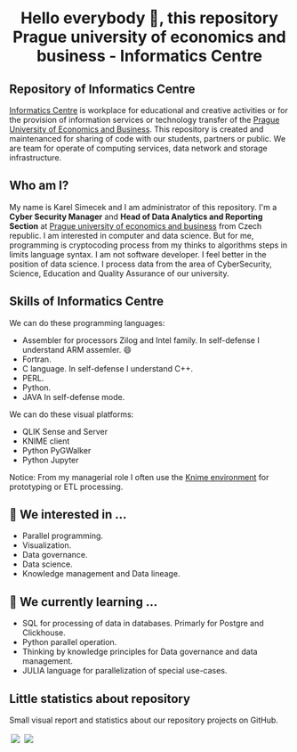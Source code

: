 <h1 align="center">Hello everybody 👋, this repository Prague university of economics and business - Informatics Centre</h1>

## Repository of Informatics Centre
<a href="https://ci.vse.cz/english/" class="element-informatics_centre">Informatics Centre</a> is workplace for educational and creative activities or for the provision of information services or technology transfer of the <a href="https://www.vse.cz/english/" class="element-university">Prague University of Economics and Business</a>.
This repository is created and maintenanced for sharing of code with our students, partners or public. 
We are team for operate of computing services, data network and storage infrastructure.

## Who am I?
My name is Karel Simecek and I am administrator of this repository.
I'm a <b>Cyber Security Manager</b> and <b>Head of Data Analytics and Reporting Section</b> at <a href="https://www.vse.cz/english/" class="element-university">Prague university of economics and business</a> from Czech republic. I am interested in computer and data science. But for me, programming is cryptocoding process from my thinks to algorithms steps in limits language syntax. I am not software developer. I feel better in the position of data science. I process data from the area of ​​Cyber ​​Security, Science, Education and Quality Assurance of our university.

## Skills of Informatics Centre
We can do these programming languages:

- Assembler for processors Zilog and Intel family. In self-defense I understand ARM assemler. 😄 
- Fortran.
- C language. In self-defense I understand C++.
- PERL.
- Python.
- JAVA In self-defense mode.

We can do these visual platforms:
- QLIK Sense and Server
- KNIME client
- Python PyGWalker
- Python Jupyter

Notice: From my managerial role I often use the <a href="https://www.knime.com/" class="element-KNIME">Knime environment</a> for prototyping or ETL processing.

## 👀 We interested in ...
- Parallel programming.
- Visualization.
- Data governance.
- Data science.
- Knowledge management and Data lineage.

## 🌱 We currently learning ...
- SQL for processing of data in databases. Primarly for Postgre and Clickhouse.
- Python parallel operation.
- Thinking by knowledge principles for Data governance and data management.
- JULIA language for parallelization of special use-cases.

## Little statistics about repository
Small visual report and statistics about our repository projects on GitHub.

<img align="center" style="padding: 2.5px;" src="https://github-readme-stats.vercel.app/api?username=charon-14&include_all_commits=true&custom_title=GitHub%20repository%20Informatics%20Centre%20stats&hide=contribs" />
<img align="center" style="padding: 2.5px;" src="https://github-readme-stats.vercel.app/api/top-langs/?username=charon-14&layout=donut&custom_title=The%20most%20used%20languages%20from%20us" />

<!---
I have taught myself many of the tools listed below over time. I also learned some programming languages and libraries during my academic career.

- 👋 Hi, I’m @Charon-14
- 👀 I’m interested in ...
- 🌱 I’m currently learning ...
- 💞️ I’m looking to collaborate on ...
- 📫 How to reach me ...
- 😄 Pronouns: ...
- ⚡ Fun fact: ...

Charon-14/Charon-14 is a ✨ special ✨ repository because its `README.md` (this file) appears on your GitHub profile.
You can click the Preview link to take a look at your changes.
--->
